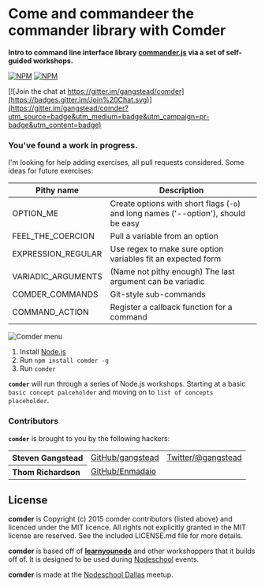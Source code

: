# Come and commandeer the commander library with Comder
**Intro to command line interface library [commander.js](https://github.com/tj/commander.js) via a set of self-guided workshops.**

[![NPM](https://nodei.co/npm/comder.png?downloads=true&&downloadRank=true&stars=true)](https://nodei.co/npm/comder/) [![NPM](https://nodei.co/npm-dl/comder.png?months=3&height=3)](https://nodei.co/npm/comder/)

[![Join the chat at https://gitter.im/gangstead/comder](https://badges.gitter.im/Join%20Chat.svg)](https://gitter.im/gangstead/comder?utm_source=badge&utm_medium=badge&utm_campaign=pr-badge&utm_content=badge)

### You've found a work in progress.
I'm looking for help adding exercises, all pull requests considered.  Some ideas for future exercises:

Pithy name | Description
---------- | -----------
OPTION_ME | Create options with short flags (`-o`) and long names ('--option'), should be easy
FEEL_THE_COERCION | Pull a variable from an option
EXPRESSION_REGULAR | Use regex to make sure option variables fit an expected form
VARIADIC_ARGUMENTS | (Name not pithy enough) The last argument can be variadic
COMDER_COMMANDS | Git-style sub-commands
COMMAND_ACTION | Register a callback function for a command



![Comder menu](https://raw.github.com/gangstead/comder/master/comder.png)

  1. Install [Node.js](http://nodejs.org/)
  2. Run `npm install comder -g`
  3. Run `comder`


<b><code>comder</code></b> will run through a series of Node.js workshops. Starting at a basic `basic concept palceholder` and moving on to `list of concepts placeholder`.


### Contributors

<b><code>comder</code></b> is brought to you by the following hackers:

<table><tbody>
<tr><th align="left">Steven Gangstead</th><td><a href="https://github.com/gangstead">GitHub/gangstead</a></td><td><a href="http://twitter.com/gangstead">Twitter/@gangstead</a></td></tr>
<tr><th align="left">Thom Richardson</th><td><a href="https://github.com/Enmadaio">GitHub/Enmadaio</a></td><td>&nbsp;</td></tr>
</tbody></table>

## License

**comder** is Copyright (c) 2015 comder contributors (listed above) and licenced under the MIT licence. All rights not explicitly granted in the MIT license are reserved. See the included LICENSE.md file for more details.

**comder** is based off of **[learnyounode](https://github.com/workshopper/learnyounode)** and other workshoppers that it builds off of.  It is designed to be used during [Nodeschool](http://nodeschool.io) events.

**comder** is made at the [Nodeschool Dallas](http://nodeschool.io/dallas/) meetup.
